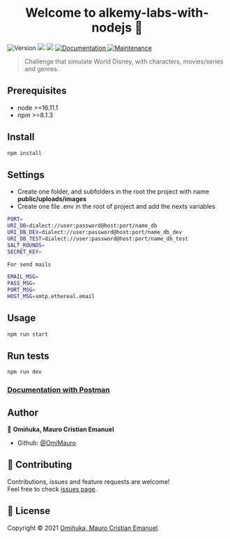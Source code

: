 <h1 align="center">Welcome to alkemy-labs-with-nodejs 👋</h1>
<p>
  <img alt="Version" src="https://img.shields.io/badge/version-1.0.0-blue.svg?cacheSeconds=2592000" />
  <img src="https://img.shields.io/badge/node-%3E%3D16.11.1-blue.svg" />
  <img src="https://img.shields.io/badge/npm-%3E%3D8.1.3-blue.svg" />
  <a href="https://documenter.getpostman.com/view/12682963/UVRGEjXB#8ad72a62-4ea9-4bfa-8ec0-09c6aba6ab70" target="_blank">
    <img alt="Documentation" src="https://img.shields.io/badge/documentation-yes-brightgreen.svg" />
  </a>
  <a href="https://github.com/OmiMauro/Alkemy-Labs/graphs/commit-activity" target="_blank">
    <img alt="Maintenance" src="https://img.shields.io/badge/Maintained%3F-yes-green.svg" />
  </a>
  
</p>

> Challenge that simulate World Disney, with characters, movies/series and genres.

## Prerequisites

- node >=16.11.1
- npm >=8.1.3

## Install

```sh
npm install 
```

## Settings
- Create one folder, and subfolders in the root the project with name **public/uploads/images**
- Create one file .env in the root of project and add the nexts variables
   
```sh
PORT=
URI_DB=dialect://user:password@host:port/name_db
URI_DB_DEV=dialect://user:password@host:port/name_db_dev
URI_DB_TEST=dialect://user:password@host:port/name_db_test
SALT_ROUNDS=
SECRET_KEY=

For send mails

EMAIL_MSG=
PASS_MSG=
PORT_MSG=
HOST_MSG=smtp.ethereal.email
```
## Usage

```sh
npm run start
```

## Run tests

```sh
npm run dev
```
### [Documentation with Postman](https://documenter.getpostman.com/view/12682963/UVRGEjXB#8ad72a62-4ea9-4bfa-8ec0-09c6aba6ab70)


## Author

👤 **Omiñuka, Mauro Cristian Emanuel**

* Github: [@OmiMauro](https://github.com/OmiMauro)

## 🤝 Contributing

Contributions, issues and feature requests are welcome!<br />Feel free to check [issues page](https://github.com/OmiMauro/Alkemy-Labs/issues). 


## 📝 License

Copyright © 2021 [Omiñuka, Mauro Cristian Emanuel](https://github.com/OmiMauro).<br />
